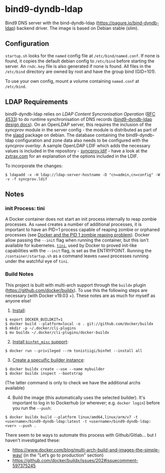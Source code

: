 # bind9-dyndb-ldap

Bind9 DNS server with the bind-dyndb-ldap (https://pagure.io/bind-dyndb-ldap) backend driver. The image is based on Debian stable (slim).

## Configuration
`startup.sh` looks for the `named` config file at `/etc/bind/named.conf`. If none is found, it copies the default debian config to `/etc/bind` before starting the server. An `rndc.key` file is also generated if none is found. All files in the `/etc/bind` directory are owned by root and have the group bind (GID=101).

To use your own config, mount a volume containing `named.conf` at `/etc/bind`.

## LDAP Requirements
bind9-dyndb-ldap relies on *LDAP Content Syncronisation Operation* ([RFC 4533](https://tools.ietf.org/html/rfc4533)) to do runtime synchronisation of DNS records ([bind9-dyndb-ldap design docs](https://docs.pagure.org/bind-dyndb-ldap/BIND9/Design/LdapSynchronizationOverview.html)). On an OpenLDAP server, this requires the inclusion of the *syncprov* module in the server config - the module is distributed as part of the [slapd](https://packages.debian.org/stable/slapd) package on debian. The database containing the bind9-dyndb-ldap configuration and zone data also needs to be configured with the *syncprov overlay*. A sample OpenLDAP LDIF which adds the necessary values is included in the repository - [syncprov.ldif](syncprov.ldif) - have a look at the [zytrax.com](https://www.zytrax.com/books/ldap/ch6/syncprov.html) for an explanation of the options included in the LDIF.

To incorporate the changes:
```
$ ldapadd -x -H ldap://ldap-server-hostname -D "cn=admin,cn=config" -W -v -f syncprov.ldif
```
## Notes

### init Process:  tini
A Docker container does not start an init process internally to reap zombie processes. As `named` creates a number of additional processes, it is important to have an PID=1 process capable of reaping zombie or  orphaned processes (see [Docker and the PID 1 zombie reaping problem](https://blog.phusion.nl/2015/01/20/docker-and-the-pid-1-zombie-reaping-problem/)). Docker allow passing the `--init` flag when running the container, but this isn't available for kubernetes. [`tini`](https://github.com/krallin/tini), used by Docker to proved init-like capabilities with the `--init` flag, is set as the ENTRYPOINT. Running the `/container/startup.sh` as a command leaves `named` processes running under the watchful eye of `tini`.

### Build Notes
This project is built with multi-arch support through the `buildx` plugin (https://github.com/docker/buildx). To use this the following steps are necessary (with Docker v19.03 +). These notes are as much for myself as anyone else!

1) [Install](https://github.com/docker/buildx#with-buildx-or-docker-1903 "buildx install notes"): 
```
$ export DOCKER_BUILDKIT=1
$ docker build --platform=local -o . git://github.com/docker/buildx
$ mkdir -p ~/.docker/cli-plugins
$ mv buildx ~/.docker/cli-plugins/docker-buildx
```
2) [Install `binfmt_misc` support](https://github.com/docker/buildx#building-multi-platform-images "buildx - building multi-platform images"):
```
$ docker run --privileged --rm tonistiigi/binfmt --install all
```
3) [Create a specuific builder instance](https://docs.docker.com/docker-for-mac/multi-arch/#build-and-run-multi-architecture-images "docker - building multi-platform images"):
```
$ docker buildx create --use --name mybuilder
$ docker buildx inspect --bootstrap
```
(The latter command is only to check we have the additional archs available)

4) Build the image (this automatically uses the selected builder). It's important to log in to Dockerhub (or wherever; e.g. `docker login`) before you run the `--push`:
```
$ docker buildx build --platform linux/amd64,linux/arm/v7 -t <username>/bind9-dyndb-ldap:latest -t <username>/bind9-dyndb-ldap:<ver> --push .
```
There seem to be ways to automate this process with Github/Gitlab... but I haven't investigated these:
- https://www.docker.com/blog/multi-arch-build-and-images-the-simple-way/ (in the "Let’s go to production" section)
- https://github.com/docker/buildx/issues/202#issuecomment-597375245


